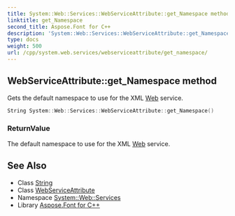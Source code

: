 ```yaml
---
title: System::Web::Services::WebServiceAttribute::get_Namespace method
linktitle: get_Namespace
second_title: Aspose.Font for C++
description: 'System::Web::Services::WebServiceAttribute::get_Namespace method. Gets the default namespace to use for the XML Web service in C++.'
type: docs
weight: 500
url: /cpp/system.web.services/webserviceattribute/get_namespace/
---
```

## WebServiceAttribute::get_Namespace method


Gets the default namespace to use for the XML [Web](../../../system.web/) service.

```cpp
String System::Web::Services::WebServiceAttribute::get_Namespace()
```


### ReturnValue

The default namespace to use for the XML [Web](../../../system.web/) service.

## See Also

* Class [String](../../../system/string/)
* Class [WebServiceAttribute](../)
* Namespace [System::Web::Services](../../)
* Library [Aspose.Font for C++](../../../)
